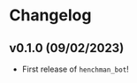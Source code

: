 # Changelog

<!--next-version-placeholder-->

## v0.1.0 (09/02/2023)

- First release of `henchman_bot`!